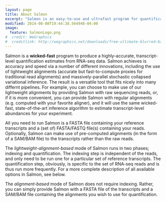 ```yaml
---
layout: page
title: About Salmon
excerpt: "Salmon is an easy-to-use and ultrafast program for quantification from RNA-seq data"
modified: 2014-08-08T19:44:38.564948-04:00
image:
  feature: SalmonLogo.png
#  credit: WeGraphics
#  creditlink: http://wegraphics.net/downloads/free-ultimate-blurred-background-pack/
---
```


Salmon is a **wicked-fast** program to produce a highly-accurate,
transcript-level quantification estimates from RNA-seq data. Salmon achieves is
accuracy and speed via a number of different innovations, including the use of
lightweight alignments (accurate but fast-to-compute proxies for traditional
read alignments) and massively-parallel stochastic collapsed variational
inference. The result is a versatile tool that fits nicely into many differnt
pipelines. For example, you can choose to make use of our lightweight
alignments by providing Salmon with raw sequencing reads, or, if it is more
convenient, you can provide Salmon with regular alignments (e.g. computed with
your favorite aligner), and it will use the same wicked-fast, state-of-the-art
inference algorithm to estimate transcript-level abundances for your
experiment.

All you need to run Salmon is a FASTA file containing your reference
transcripts and a (set of) FASTA/FASTQ file(s) containing your reads.
Optionally, Salmon can make use of pre-computed alignments (in the form of a
SAM/BAM file) to the transcripts rather than the raw reads.

The *lightweight-alignment-based* mode of Salmon runs in two phases; indexing
and quantification. The indexing step is independent of the reads, and only
need to be run one for a particular set of reference transcripts. The
quantification step, obviously, is specific to the set of RNA-seq reads and is
thus run more frequently. For a more complete description of all available
options in Salmon, see below.

The *alignment-based* mode of Salmon does not require indexing. Rather, you can
simply provide Salmon with a FASTA file of the transcripts and a SAM/BAM file
containing the alignments you wish to use for quantification.

